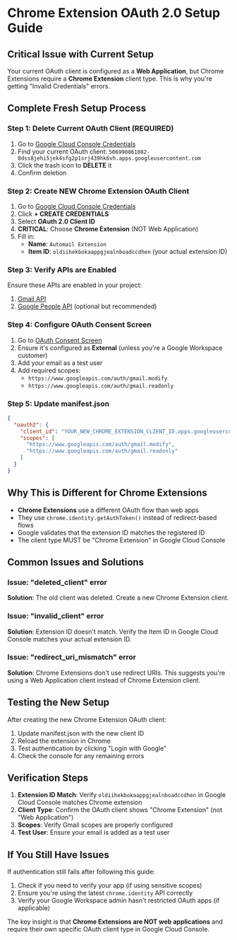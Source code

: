 <!--
Created on: 6/17/2025
Edited on: 6/17/2025, 6/24/2025
-->

# Chrome Extension OAuth 2.0 Setup Guide

## Critical Issue with Current Setup

Your current OAuth client is configured as a **Web Application**, but Chrome Extensions require a **Chrome Extension** client type. This is why you're getting "Invalid Credentials" errors.

## Complete Fresh Setup Process

### Step 1: Delete Current OAuth Client (REQUIRED)

1. Go to [Google Cloud Console Credentials](https://console.cloud.google.com/apis/credentials)
2. Find your current OAuth client: `506990861082-8dss8jehi5jek4sfg2p1srj439hk6vh.apps.googleusercontent.com`
3. Click the trash icon to **DELETE** it
4. Confirm deletion

### Step 2: Create NEW Chrome Extension OAuth Client

1. Go to [Google Cloud Console Credentials](https://console.cloud.google.com/apis/credentials)
2. Click **+ CREATE CREDENTIALS**
3. Select **OAuth 2.0 Client ID**
4. **CRITICAL**: Choose **Chrome Extension** (NOT Web Application)
5. Fill in:
   - **Name**: `Automail Extension`
   - **Item ID**: `oldiihekbokaappgjealnboadccdhen` (your actual extension ID)

### Step 3: Verify APIs are Enabled

Ensure these APIs are enabled in your project:
1. [Gmail API](https://console.cloud.google.com/apis/library/gmail.googleapis.com)
2. [Google People API](https://console.cloud.google.com/apis/library/people.googleapis.com) (optional but recommended)

### Step 4: Configure OAuth Consent Screen

1. Go to [OAuth Consent Screen](https://console.cloud.google.com/apis/credentials/consent)
2. Ensure it's configured as **External** (unless you're a Google Workspace customer)
3. Add your email as a test user
4. Add required scopes:
   - `https://www.googleapis.com/auth/gmail.modify`
   - `https://www.googleapis.com/auth/gmail.readonly`

### Step 5: Update manifest.json

```json
{
  "oauth2": {
    "client_id": "YOUR_NEW_CHROME_EXTENSION_CLIENT_ID.apps.googleusercontent.com",
    "scopes": [
      "https://www.googleapis.com/auth/gmail.modify",
      "https://www.googleapis.com/auth/gmail.readonly"
    ]
  }
}
```

## Why This is Different for Chrome Extensions

- **Chrome Extensions** use a different OAuth flow than web apps
- They use `chrome.identity.getAuthToken()` instead of redirect-based flows
- Google validates that the extension ID matches the registered ID
- The client type MUST be "Chrome Extension" in Google Cloud Console

## Common Issues and Solutions

### Issue: "deleted_client" error
**Solution**: The old client was deleted. Create a new Chrome Extension client.

### Issue: "invalid_client" error  
**Solution**: Extension ID doesn't match. Verify the Item ID in Google Cloud Console matches your actual extension ID.

### Issue: "redirect_uri_mismatch" error
**Solution**: Chrome Extensions don't use redirect URIs. This suggests you're using a Web Application client instead of Chrome Extension client.

## Testing the New Setup

After creating the new Chrome Extension OAuth client:

1. Update manifest.json with the new client ID
2. Reload the extension in Chrome
3. Test authentication by clicking "Login with Google"
4. Check the console for any remaining errors

## Verification Steps

1. **Extension ID Match**: Verify `oldiihekbokaappgjealnboadccdhen` in Google Cloud Console matches Chrome extension
2. **Client Type**: Confirm the OAuth client shows "Chrome Extension" (not "Web Application")
3. **Scopes**: Verify Gmail scopes are properly configured
4. **Test User**: Ensure your email is added as a test user

## If You Still Have Issues

If authentication still fails after following this guide:

1. Check if you need to verify your app (if using sensitive scopes)
2. Ensure you're using the latest `chrome.identity` API correctly
3. Verify your Google Workspace admin hasn't restricted OAuth apps (if applicable)

The key insight is that **Chrome Extensions are NOT web applications** and require their own specific OAuth client type in Google Cloud Console. 